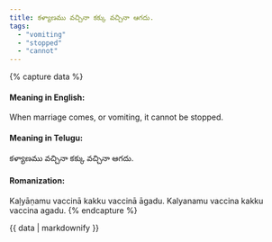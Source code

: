 ```yaml
---
title: కళ్యాణము వచ్చినా కక్కు వచ్చినా ఆగదు.
tags:
  - "vomiting"
  - "stopped"
  - "cannot"
---
```


{% capture data %}
#### Meaning in English:
When marriage comes, or vomiting, it cannot be stopped.

#### Meaning in Telugu:
కళ్యాణము వచ్చినా కక్కు వచ్చినా ఆగదు.

#### Romanization:
Kaḷyāṇamu vaccinā kakku vaccinā āgadu.
Kalyanamu vaccina kakku vaccina agadu.
{% endcapture %}

{{ data | markdownify }}


